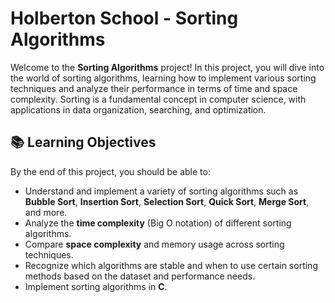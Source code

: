 # Holberton School - Sorting Algorithms

Welcome to the **Sorting Algorithms** project! In this project, you will dive into the world of sorting algorithms, learning how to implement various sorting techniques and analyze their performance in terms of time and space complexity. Sorting is a fundamental concept in computer science, with applications in data organization, searching, and optimization.

## 📚 Learning Objectives

By the end of this project, you should be able to:

- Understand and implement a variety of sorting algorithms such as **Bubble Sort**, **Insertion Sort**, **Selection Sort**, **Quick Sort**, **Merge Sort**, and more.
- Analyze the **time complexity** (Big O notation) of different sorting algorithms.
- Compare **space complexity** and memory usage across sorting techniques.
- Recognize which algorithms are stable and when to use certain sorting methods based on the dataset and performance needs.
- Implement sorting algorithms in **C**.
